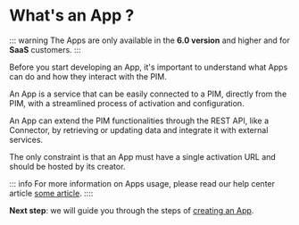 # What's an App ?

::: warning
The Apps are only available in the **6.0 version** and higher and for **SaaS** customers.
:::

Before you start developing an App, it's important to understand what Apps can do and how they interact with the PIM.

An App is a service that can be easily connected to a PIM, directly from the PIM, 
with a streamlined process of activation and configuration.

An App can extend the PIM functionalities through the REST API, like a Connector, 
by retrieving or updating data and integrate it with external services.

The only constraint is that an App must have a single activation URL and should be hosted by its creator.

::: info
For more information on Apps usage, please read our help center article [some article](https://help.akeneo.com).
::::

**Next step**: we will guide you through the steps of [creating an App](/apps/create-app.html).
